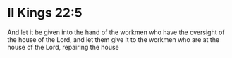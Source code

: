 # II Kings 22:5

And let it be given into the hand of the workmen who have the oversight of the house of the Lord, and let them give it to the workmen who are at the house of the Lord, repairing the house
